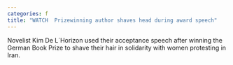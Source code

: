 ```yaml
---
categories: f
title: "WATCH  Prizewinning author shaves head during award speech"
---
```

Novelist Kim De L´Horizon used their acceptance speech after winning the German Book Prize to shave their hair in solidarity with women protesting in Iran.